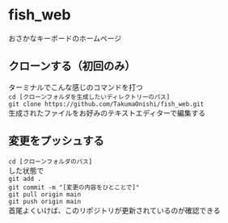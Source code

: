 # fish_web  
おさかなキーボードのホームページ  
  
## クローンする（初回のみ）   
ターミナルでこんな感じのコマンドを打つ  
`cd [クローンフォルダを生成したいディレクトリーのパス]`  
`git clone https://github.com/TakumaOnishi/fish_web.git`  
生成されたファイルをお好みのテキストエディターで編集する  
  
## 変更をプッシュする  
`cd [クローンフォルダのパス]`  
した状態で  
`git add .`  
`git commit -m "[変更の内容をひとことで]"`   
`git pull origin main`  
`git push origin main`  
首尾よくいけば、このリポジトリが更新されているのが確認できる  
